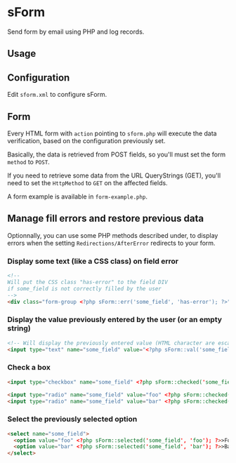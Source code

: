 # sForm

Send form by email using PHP and log records.

## Usage

## Configuration

Edit `sform.xml` to configure sForm.

## Form

Every HTML form with `action` pointing to `sform.php` will execute the data
verification, based on the configuration previously set.

Basically, the data is retrieved from POST fields, so you'll must set
the form `method` to `POST`.

If you need to retrieve some data from the URL QueryStrings (GET),
you'll need to set the `HttpMethod` to `GET` on the affected fields.

A form example is available in `form-example.php`.

## Manage fill errors and restore previous data

Optionnally, you can use some PHP methods described under,
to display errors when the setting `Redirections/AfterError` redirects
to your form.

### Display some text (like a CSS class) on field error

```html
<!--
Will put the CSS class "has-error" to the field DIV
if some_field is not correctly filled by the user
-->
<div class="form-group <?php sForm::err('some_field', 'has-error'); ?>">
```

### Display the value previously entered by the user (or an empty string)

```html
<!-- Will display the previously entered value (HTML character are escaped) -->
<input type="text" name="some_field" value="<?php sForm::val('some_field'); ?>">
```

### Check a box

```html
<input type="checkbox" name="some_field" <?php sForm::checked('some_field'); ?>>
```

```html
<input type="radio" name="some_field" value="foo" <?php sForm::checked('some_field', 'foo'); ?>>
<input type="radio" name="some_field" value="bar" <?php sForm::checked('some_field', 'bar'); ?>>
```

### Select the previously selected option

```html
<select name="some_field">
  <option value="foo" <?php sForm::selected('some_field', 'foo'); ?>>Foo</option>
  <option value="bar" <?php sForm::selected('some_field', 'bar'); ?>>Bar</option>
</select>
```
